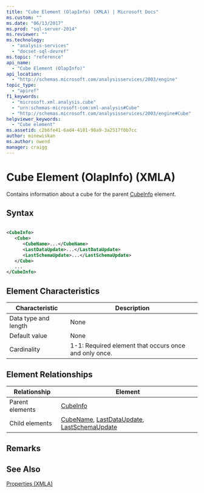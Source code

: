 ```yaml
---
title: "Cube Element (OlapInfo) (XMLA) | Microsoft Docs"
ms.custom: ""
ms.date: "06/13/2017"
ms.prod: "sql-server-2014"
ms.reviewer: ""
ms.technology: 
  - "analysis-services"
  - "docset-sql-devref"
ms.topic: "reference"
api_name: 
  - "Cube Element (OlapInfo)"
api_location: 
  - "http://schemas.microsoft.com/analysisservices/2003/engine"
topic_type: 
  - "apiref"
f1_keywords: 
  - "microsoft.xml.analysis.cube"
  - "urn:schemas-microsoft-com:xml-analysis#Cube"
  - "http://schemas.microsoft.com/analysisservices/2003/engine#Cube"
helpviewer_keywords: 
  - "Cube element"
ms.assetid: c2b6fe41-6ad4-4181-98a9-3a2517f0b7cc
author: minewiskan
ms.author: owend
manager: craigg
---
```

# Cube Element (OlapInfo) (XMLA)
  Contains information about a cube for the parent [CubeInfo](cubeinfo-element-xmla.md) element.  
  
## Syntax  
  
```xml  
  
<CubeInfo>  
   <Cube>  
      <CubeName>...</CubeName>  
      <LastDataUpdate>...</LastDataUpdate>  
      <LastSchemaUpdate>...</LastSchemaUpdate>  
   </Cube>  
   ...  
</CubeInfo>  
```  
  
## Element Characteristics  
  
|Characteristic|Description|  
|--------------------|-----------------|  
|Data type and length|None|  
|Default value|None|  
|Cardinality|1-1: Required element that occurs once and only once.|  
  
## Element Relationships  
  
|Relationship|Element|  
|------------------|-------------|  
|Parent elements|[CubeInfo](cubeinfo-element-xmla.md)|  
|Child elements|[CubeName](name-element-xmla.md), [LastDataUpdate](../xml-elements-commands/update-element-xmla.md), [LastSchemaUpdate](lastschemaupdate-element-xmla.md)|  
  
## Remarks  
  
## See Also  
 [Properties &#40;XMLA&#41;](xml-elements-properties.md)  
  
  
